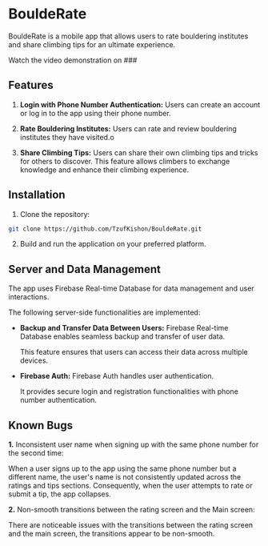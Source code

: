 # BouldeRate

BouldeRate is a mobile app that allows users to rate bouldering institutes and share climbing tips for an ultimate experience.

Watch the video demonstration on ###

## Features

1. **Login with Phone Number Authentication:** Users can create an account or log in to the app using their phone number.

2. **Rate Bouldering Institutes:** Users can rate and review bouldering institutes they have visited.o

3. **Share Climbing Tips:** Users can share their own climbing tips and tricks for others to discover. This feature allows climbers to exchange knowledge and 
enhance their climbing experience.

## Installation
1. Clone the repository:

```bash
git clone https://github.com/TzufKishon/BouldeRate.git
```

2. Build and run the application on your preferred platform.

## Server and Data Management

The app uses Firebase Real-time Database for data management and user interactions.

The following server-side functionalities are implemented:

- **Backup and Transfer Data Between Users:** Firebase Real-time Database enables seamless backup and transfer of user data.

  This feature ensures that users can access their data across multiple devices.

- **Firebase Auth:** Firebase Auth handles user authentication.
  
  It provides secure login and registration functionalities with phone number authentication.

## Known Bugs

**1.** Inconsistent user name when signing up with the same phone number for the second time:

When a user signs up to the app using the same phone number but a different name, the user's name is not consistently updated across the ratings and tips sections. Consequently, when the user attempts to rate or submit a tip, the app collapses.

**2.** Non-smooth transitions between the rating screen and the Main screen:

There are noticeable issues with the transitions between the rating screen and the main screen, the transitions appear to be non-smooth.




